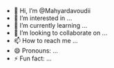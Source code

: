 - 👋 Hi, I’m @Mahyardavoudii
- 👀 I’m interested in ...
- 🌱 I’m currently learning ...
- 💞️ I’m looking to collaborate on ...
- 📫 How to reach me ...
- 😄 Pronouns: ...
- ⚡ Fun fact: ...

<!---
Mahyardavoudii/Mahyardavoudii is a ✨ special ✨ repository because its `README.md` (this file) appears on your GitHub profile.
You can click the Preview link to take a look at your changes.
--->
